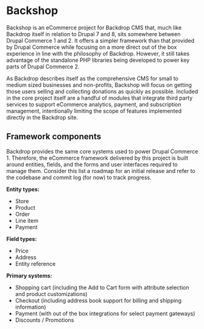 Backshop
========

Backshop is an eCommerce project for Backdrop CMS that, much like Backdrop itself in relation to Drupal 7 and 8, sits
somewhere between Drupal Commerce 1 and 2. It offers a simpler framework than that provided by Drupal Commerce while
focusing on a more direct out of the box experience in line with the philosophy of Backdrop. However, it still takes
advantage of the standalone PHP libraries being developed to power key parts of Drupal Commerce 2.

As Backdrop describes itself as the comprehensive CMS for small to medium sized businesses and non-profits, Backshop
will focus on getting those users selling and collecting donations as quickly as possible. Included in the core project
itself are a handful of modules that integrate third party services to support eCommerce analytics, payment, and
subscription management, intentionally limiting the scope of features implemented directly in the Backdrop site.

Framework components
--------------------

Backdrop provides the same core systems used to power Drupal Commerce 1. Therefore, the eCommerce framework delivered
by this project is built around entities, fields, and the forms and user interfaces required to manage them. Consider
this list a roadmap for an initial release and refer to the codebase and commit log (for now) to track progress.

**Entity types:**

* Store
* Product
* Order
* Line item
* Payment

**Field types:**

* Price
* Address
* Entity reference

**Primary systems:**

* Shopping cart (including the Add to Cart form with attribute selection and product customizations)
* Checkout (including address book support for billing and shipping information)
* Payment (with out of the box integrations for select payment gateways)
* Discounts / Promotions
